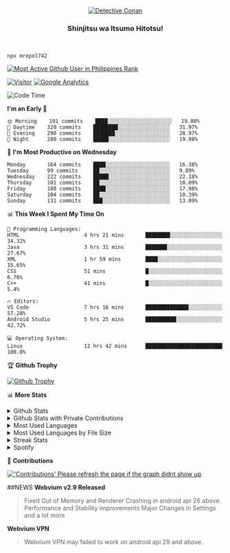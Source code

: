 <p align="center">
<a href="https://mrepol742.github.io">
  <img alt="Detective Conan" src="https://mrepol742-gif-randomizer.vercel.app/api" /> 
  </a> 
  <h3 align="center">Shinjitsu wa Itsumo Hitotsu!</h3>
</p>
<br>

~~~
npx mrepol742
~~~
 
[![Most Active Github User in Philippines Rank](https://enibdhv97zm33sz.m.pipedream.net)](https://mrepol742.github.io)

[![Visitor](https://visitor-badge.glitch.me/badge?page_id=mrepol742)](https:/mrepol742.github.io) [![Google Analytics](https://ga-beacon.appspot.com/UA-211882290-2/profile-readme)](https://mrepol742.github.io)

[comment]: <> (This is a automated generated Data from github action workflow)
[comment]: <> (START OF GENERATED DATA)

<!--START_SECTION:waka-->
![Code Time](http://img.shields.io/badge/Code%20Time-431%20hrs%2035%20mins-blue)

**I'm an Early 🐤** 

```text
🌞 Morning    191 commits    ████░░░░░░░░░░░░░░░░░░░░░   19.08% 
🌆 Daytime    320 commits    ████████░░░░░░░░░░░░░░░░░   31.97% 
🌃 Evening    290 commits    ███████░░░░░░░░░░░░░░░░░░   28.97% 
🌙 Night      200 commits    █████░░░░░░░░░░░░░░░░░░░░   19.98%

```
📅 **I'm Most Productive on Wednesday** 

```text
Monday       164 commits    ████░░░░░░░░░░░░░░░░░░░░░   16.38% 
Tuesday      99 commits     ██░░░░░░░░░░░░░░░░░░░░░░░   9.89% 
Wednesday    222 commits    █████░░░░░░░░░░░░░░░░░░░░   22.18% 
Thursday     101 commits    ██░░░░░░░░░░░░░░░░░░░░░░░   10.09% 
Friday       180 commits    ████░░░░░░░░░░░░░░░░░░░░░   17.98% 
Saturday     104 commits    ██░░░░░░░░░░░░░░░░░░░░░░░   10.39% 
Sunday       131 commits    ███░░░░░░░░░░░░░░░░░░░░░░   13.09%

```


📊 **This Week I Spent My Time On** 

```text
💬 Programming Languages: 
HTML                     4 hrs 21 mins       ████████░░░░░░░░░░░░░░░░░   34.32% 
Java                     3 hrs 31 mins       ███████░░░░░░░░░░░░░░░░░░   27.67% 
XML                      1 hr 59 mins        ████░░░░░░░░░░░░░░░░░░░░░   15.65% 
CSS                      51 mins             █░░░░░░░░░░░░░░░░░░░░░░░░   6.76% 
C++                      41 mins             █░░░░░░░░░░░░░░░░░░░░░░░░   5.4%

🔥 Editors: 
VS Code                  7 hrs 16 mins       ██████████████░░░░░░░░░░░   57.28% 
Android Studio           5 hrs 25 mins       ██████████░░░░░░░░░░░░░░░   42.72%

💻 Operating System: 
Linux                    12 hrs 42 mins      █████████████████████████   100.0%

```


<!--END_SECTION:waka-->

[comment]: <> (END OF GENERATED DATA)

<p>

🏆 **Github Trophy**
  
<a href="https://mrepol742.github.io">
<img alt="Github Trophy" src="https://github-profile-trophy.vercel.app/?username=mrepol742&theme=gruvbox">
</a>
</p>

<p>

📊 **More Stats**
  
<details>
  <summary>Github Stats</summary>
  <br>
  <a href="https://mrepol742.github.io">
  <img alt="Github Stats" src="https://github-readme-stats.vercel.app/api?username=mrepol742&show_icons=true&count_private=true&theme=gruvbox">
</a>  
  
</details> 
  
  <details>
  <summary>Github Stats with Private Contributions</summary>
  <br>
 <a href="https://mrepol742.github.io">
<img alt="Github Stats with Private Contributions" src="https://mrepol742.github.io/github-stats/generated/overview.svg">
</a>
</details>
  
<details>
  <summary>Most Used Languages</summary>
  <br>
 <a href="https://mrepol742.github.io">
<img alt="Most Used Languages" src="https://github-readme-stats.vercel.app/api/top-langs/?username=mrepol742&layout=compact&include_all_commits=true&&count_private=true&langs_count=20&theme=gruvbox">
</a>
</details>

 <details>
  <summary>Most Used Languages by File Size</summary>
  <br>
 <a href="https://mrepol742.github.io">
<img alt="Most Used Languages by File Size" src="https://mrepol742.github.io/github-stats/generated/languages.svg">
</a>
</details>

<details>
  <summary>Streak Stats</summary>
  <br>
<a href="https://mrepol742.github.io">
<img alt="'Streak Stats' Please refresh the page if the stats didnt show up" src="https://mrepol742-streak-stats.herokuapp.com/?user=mrepol742&theme=gruvbox">
</a>
</p>
</details>
<details>
  <summary>Spotify</summary>
  <br>
<a href="https://mrepol742.github.io">
<img alt="Spotify" src="https://spotify-recently-played-readme.vercel.app/api?user=7xx9e7hwq1qyown0m4ut78pcz&count=10&unique=true">
</a>
</p>
</details>


📜 **Contributions**
  
<a href="https://mrepol742.github.io">
<img alt="'Contributions' Please refresh the page if the graph didnt show up" src="https://mrepol742-activity-graph.herokuapp.com/graph?username=mrepol742&theme=github&hide_border=true">
</a>
</p>

##NEWS
**Webvium v2.9 Released**
>Fixed Out of Memory and Renderer Crashing in android api 26 above.
>Performance and Stability improvements
>Major Changes in Settings
>and a lot more

**Webvium VPN**
>Webvium VPN may failed to work on android api 29 and above.

